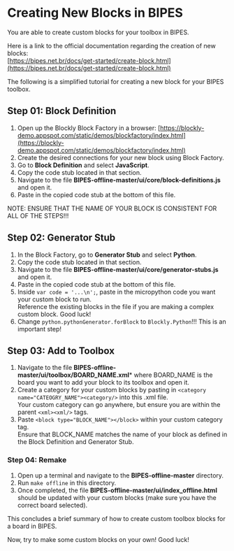 # Creating New Blocks in BIPES

You are able to create custom blocks for your toolbox in BIPES. <br/>

Here is a link to the official documentation regarding the creation of new blocks: <br/>
[https://bipes.net.br/docs/get-started/create-block.html](https://bipes.net.br/docs/get-started/create-block.html)

The following is a simplified tutorial for creating a new block for your BIPES toolbox. 

## Step 01: Block Definition

1. Open up the Blockly Block Factory in a browser: [https://blockly-demo.appspot.com/static/demos/blockfactory/index.html](https://blockly-demo.appspot.com/static/demos/blockfactory/index.html)
2. Create the desired connections for your new block using Block Factory.
3. Go to **Block Definition** and select **JavaScript**.
4. Copy the code stub located in that section.
5. Navigate to the file **BIPES-offline-master/ui/core/block-definitions.js** and open it.
6. Paste in the copied code stub at the bottom of this file.

NOTE: ENSURE THAT THE NAME OF YOUR BLOCK IS CONSISTENT FOR ALL OF THE STEPS!!!

## Step 02: Generator Stub

1. In the Block Factory, go to **Generator Stub** and select **Python**.
2. Copy the code stub located in that section.
3. Navigate to the file **BIPES-offline-master/ui/core/generator-stubs.js** and open it.
4. Paste in the copied code stub at the bottom of this file.
5. Inside `var code = '...\n';`, paste in the micropython code you want your custom block to run. <br/>
   Reference the existing blocks in the file if you are making a complex custom block. Good luck!
6. Change `python.pythonGenerator.forBlock` to `Blockly.Python`!!! This is an important step!

## Step 03: Add to Toolbox

1. Navigate to the file **BIPES-offline-master/ui/toolbox/BOARD_NAME.xml*** where BOARD_NAME is the board you want to add your block to its toolbox and open it.
2. Create a category for your custom blocks by pasting in `<category name="CATEOGRY_NAME"><category/>` into this .xml file. <br/>
   Your custom category can go anywhere, but ensure you are within the parent `<xml><xml/>` tags.
3. Paste `<block type="BLOCK_NAME"></block>` within your custom category tag. <br/>
   Ensure that BLOCK_NAME matches the name of your block as defined in the Block Definition and Generator Stub.


### Step 04: Remake

1. Open up a terminal and navigate to the **BIPES-offline-master** directory.
2. Run `make offline` in this directory.
3. Once completed, the file **BIPES-offline-master/ui/index_offline.html** should be updated with your custom blocks (make sure you have the correct board selected). 

This concludes a brief summary of how to create custom toolbox blocks for a board in BIPES. <br/> 

Now, try to make some custom blocks on your own! Good luck!




